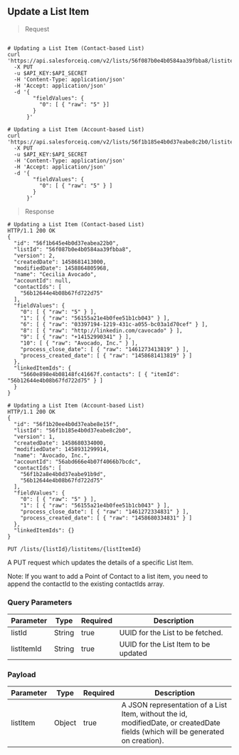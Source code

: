 ## Update a List Item

> Request

```shell

# Updating a List Item (Contact-based List)
curl 'https://api.salesforceiq.com/v2/lists/56f087b0e4b0584aa39fbba8/listitems/56f1b645e4b0d37eabea22b0'
  -X PUT
  -u $API_KEY:$API_SECRET
  -H 'Content-Type: application/json'
  -H 'Accept: application/json'
  -d '{
        "fieldValues": {
          "0": [ { "raw": "5" }]
        }
      }'

# Updating a List Item (Account-based List)
curl 'https://api.salesforceiq.com/v2/lists/56f1b185e4b0d37eabe8c2b0/listitems/56f1b20ee4b0d37eabe8e15f'
  -X PUT
  -u $API_KEY:$API_SECRET
  -H 'Content-Type: application/json'
  -H 'Accept: application/json'
  -d '{
        "fieldValues": {
          "0": [ { "raw": "5" } ]
        }
      }'
```

> Response

```shell
# Updating a List Item (Contact-based List)
HTTP/1.1 200 OK
{
  "id": "56f1b645e4b0d37eabea22b0",
  "listId": "56f087b0e4b0584aa39fbba8",
  "version": 2,
  "createdDate": 1458681413000,
  "modifiedDate": 1458864805968,
  "name": "Cecilia Avocado",
  "accountId": null,
  "contactIds": [
    "56b12644e4b08b67fd722d75"
  ],
  "fieldValues": {
    "0": [ { "raw": "5" } ],
    "1": [ { "raw": "56155a21e4b0fee51b1cb043" } ],
    "6": [ { "raw": "03397194-1219-431c-a055-bc03a1d70cef" } ],
    "8": [ { "raw": "http://linkedin.com/cavocado" } ],
    "9": [ { "raw": "+14152990341" } ],
    "10": [ { "raw": "Avocado, Inc." } ],
    "process_close_date": [ { "raw": "1461273413819" } ],
    "process_created_date": [ { "raw": "1458681413819" } ]
  },
  "linkedItemIds": {
    "5660e898e4b08148fc41667f.contacts": [ { "itemId": "56b12644e4b08b67fd722d75" } ]
  }
}

# Updating a List Item (Account-based List)
HTTP/1.1 200 OK
{
  "id": "56f1b20ee4b0d37eabe8e15f",
  "listId": "56f1b185e4b0d37eabe8c2b0",
  "version": 1,
  "createdDate": 1458680334000,
  "modifiedDate": 1458931299914,
  "name": "Avocado, Inc.",
  "accountId": "56abd666e4b07f4066b7bcdc",
  "contactIds": [
    "56f1b2a8e4b0d37eabe91b9d",
    "56b12644e4b08b67fd722d75"
  ],
  "fieldValues": {
    "0": [ { "raw": "5" } ],
    "1": [ { "raw": "56155a21e4b0fee51b1cb043" } ],
    "process_close_date": [ { "raw": "1461272334831" } ],
    "process_created_date": [ { "raw": "1458680334831" } ]
  },
  "linkedItemIds": {}
}
```
`PUT /lists/{listId}/listitems/{listItemId}`

A PUT request which updates the details of a specific List Item.

Note: If you want to add a Point of Contact to a list item, you need to append the contactId to the existing contactIds array.

### Query Parameters
Parameter | Type | Required | Description
--------- | ---- | -------- | -----------
listId | String | true | UUID for the List to be fetched.
listItemId | String | true | UUID for the List Item to be updated

### Payload
Parameter | Type | Required | Description
--------- | ---- | -------- | -----------
listItem | Object | true | A JSON representation of a List Item, without the id, modifiedDate, or createdDate fields (which will be generated on creation).